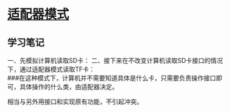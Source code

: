 # [适配器模式](https://www.runoob.com/design-pattern/adapter-pattern.html)
## 学习笔记
一、先模拟计算机读取SD卡：
二、接下来在不改变计算机读取SD卡接口的情况下，通过适配器模式读取TF卡：  
###在这种模式下，计算机并不需要知道具体是什么卡，只需要负责操作接口即可，具体操作的什么类，由适配器决定。

相当与另外用接口和实现原有功能，不引起冲突。


